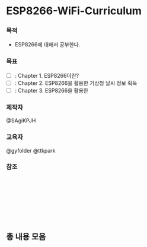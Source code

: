 # ESP8266-WiFi-Curriculum


### 목적
- ESP8266에 대해서 공부한다.

### 목표
- [ ] : Chapter 1. ESP8266이란?
- [ ] : Chapter 2. ESP8266을 활용한 기상청 날씨 정보 획득
- [ ] : Chapter 3. ESP8266을 활용한 

### 제작자
@SAgiKPJH

### 교육자
@gyfolder @ttkpark

### 참조

<br><br>
---

<br><br>

## 총 내용 모음
